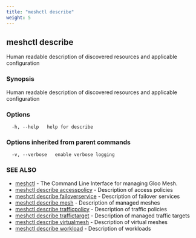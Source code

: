 ```yaml
---
title: "meshctl describe"
weight: 5
---
```

## meshctl describe

Human readable description of discovered resources and applicable configuration

### Synopsis

Human readable description of discovered resources and applicable configuration

### Options

```
  -h, --help   help for describe
```

### Options inherited from parent commands

```
  -v, --verbose   enable verbose logging
```

### SEE ALSO

* [meshctl](../meshctl)	 - The Command Line Interface for managing Gloo Mesh.
* [meshctl describe accesspolicy](../meshctl_describe_accesspolicy)	 - Description of access policies
* [meshctl describe failoverservice](../meshctl_describe_failoverservice)	 - Description of failover services
* [meshctl describe mesh](../meshctl_describe_mesh)	 - Description of managed meshes
* [meshctl describe trafficpolicy](../meshctl_describe_trafficpolicy)	 - Description of traffic policies
* [meshctl describe traffictarget](../meshctl_describe_traffictarget)	 - Description of managed traffic targets
* [meshctl describe virtualmesh](../meshctl_describe_virtualmesh)	 - Description of virtual meshes
* [meshctl describe workload](../meshctl_describe_workload)	 - Description of workloads

